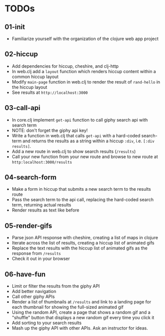 # TODOs

## 01-init
* Familiarize yourself with the organization of the clojure web app project

## 02-hiccup
* Add dependencies for hiccup, cheshire, and clj-http
* In web.clj add a `layout` function which renders hiccup content within a common hiccup layout
* Modify `main-page` function in web.clj to render the result of `rand-hello` in the hiccup layout
* See results at `http://localhost:3000`

## 03-call-api
* In core.clj implement `get-api` function to call giphy search api with search term
* NOTE: don't forget the giphy api key!
* Write a function in web.clj that calls `get-api` with a hard-coded search-term and returns the results as a string within a hiccup `:div`, i.e. `[:div results]`.
* Add a new route in web.clj to show search results (`/results`)
* Call your new function from your new route and browse to new route at `http:localhost:3000/results`

## 04-search-form
* Make a form in hiccup that submits a new search term to the results route
* Pass the search term to the api call, replacing the hard-coded search term, returning actual results
* Render results as text like before

## 05-render-gifs
* Parse json API response with cheshire, creating a list of maps in clojure
* Iterate across the list of results, creating a hiccup list of animated gifs
* Replace the text results with the hiccup list of animated gifs as the response from `/results`
* Check it out in your browser

## 06-have-fun
* Limit or filter the results from the giphy API
* Add better navigation
* Call other giphy APIs
* Render a list of thumbnails at `/results` and link to a landing page for each thumbnail for showing the full-sized animated gif
* Using the random API, create a page that shows a random gif and a "shuffle" button that displays a new random gif every time you click it
* Add sorting to your search results
* Mash up the giphy API with other APIs. Ask an instructor for ideas.
